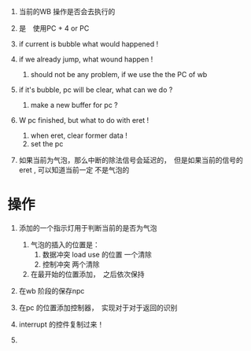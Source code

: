 1. 当前的WB 操作是否会去执行的

2. 是　使用PC + 4 or PC

3. if current is bubble what would happened !

4. if we already jump, what wound happen !
    1. should not be any problem, if we use the the PC of wb

5. if it's bubble, pc will be clear, what can we do ?
    1. make a new buffer for pc ?

6. W pc finished, but what to do with eret !
    1. when eret, clear former data !
    2. set the pc 

7. 如果当前为气泡，那么中断的除法信号会延迟的，　但是如果当前的信号的eret , 可以知道当前一定
不是气泡的

# 操作
1. 添加的一个指示灯用于判断当前的是否为气泡
    1. 气泡的插入的位置是：
        1. 数据冲突 load use 的位置 一个清除　
        2. 控制冲突                两个清除
    2. 在最开始的位置添加，　之后依次保持  
2. 在wb 阶段的保存npc

3. 在pc 的位置添加控制器，　实现对于对于返回的识别

4. interrupt 的控件复制过来！

5. 